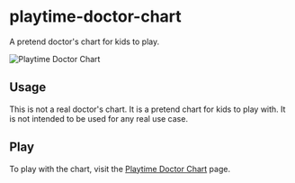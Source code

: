 # playtime-doctor-chart
A pretend doctor's chart for kids to play.

![Playtime Doctor Chart](https://cogwizzle.github.io/playtime-doctor-chart/images/Screenshot.png)

## Usage
This is not a real doctor's chart. It is a pretend chart for kids to play with. It is not intended to be used for any real use case.

## Play
To play with the chart, visit the [Playtime Doctor Chart](https://cogwizzle.github.io/playtime-doctor-chart/) page.

